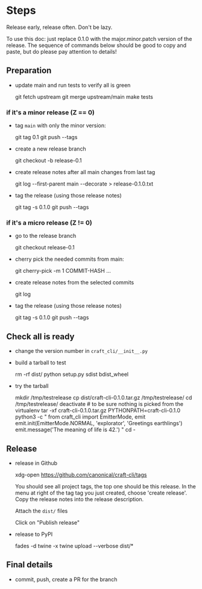 # Steps

Release early, release often. Don't be lazy.

To use this doc: just replace 0.1.0 with the major.minor.patch version of
the release. The sequence of commands below should be good to copy and
paste, but do please pay attention to details!


## Preparation

- update main and run tests to verify all is green

    git fetch upstream
    git merge upstream/main
    make tests


### if it's a minor release (Z == 0)

- tag `main` with only the minor version:

    git tag 0.1
    git push --tags

- create a new release branch

    git checkout -b release-0.1

- create release notes after all main changes from last tag

    git log --first-parent main --decorate > release-0.1.0.txt

- tag the release (using those release notes)

    git tag -s 0.1.0
    git push --tags


### if it's a micro release (Z != 0)

- go to the release branch

    git checkout release-0.1

- cherry pick the needed commits from main:

   git cherry-pick -m 1 COMMIT-HASH
   ...

- create release notes from the selected commits

    git log

- tag the release (using those release notes)

    git tag -s 0.1.0
    git push --tags


## Check all is ready

- change the version number in `craft_cli/__init__.py`

- build a tarball to test

    rm -rf dist/
    python setup.py sdist bdist_wheel

- try the tarball

    mkdir /tmp/testrelease
    cp dist/craft-cli-0.1.0.tar.gz /tmp/testrelease/
    cd /tmp/testrelease/
    deactivate  # to be sure nothing is picked from the virtualenv
    tar -xf craft-cli-0.1.0.tar.gz
    PYTHONPATH=craft-cli-0.1.0 python3 -c "
        from craft_cli import EmitterMode, emit
        emit.init(EmitterMode.NORMAL, 'explorator', 'Greetings earthlings')
        emit.message('The meaning of life is 42.')
        "
    cd -


## Release

- release in Github

    xdg-open https://github.com/canonical/craft-cli/tags

    You should see all project tags, the top one should be this release.
    In the menu at right of the tag tag you just created, choose 'create
    release'. Copy the release notes into the release description.

    Attach the `dist/` files

    Click on "Publish release"

- release to PyPI

    fades -d twine -x twine upload --verbose dist/*


## Final details

- commit, push, create a PR for the branch
